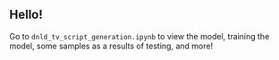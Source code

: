 ## Hello! 

Go to `dnld_tv_script_generation.ipynb` to view the model, training the model, some samples as a results of testing, and more! 
